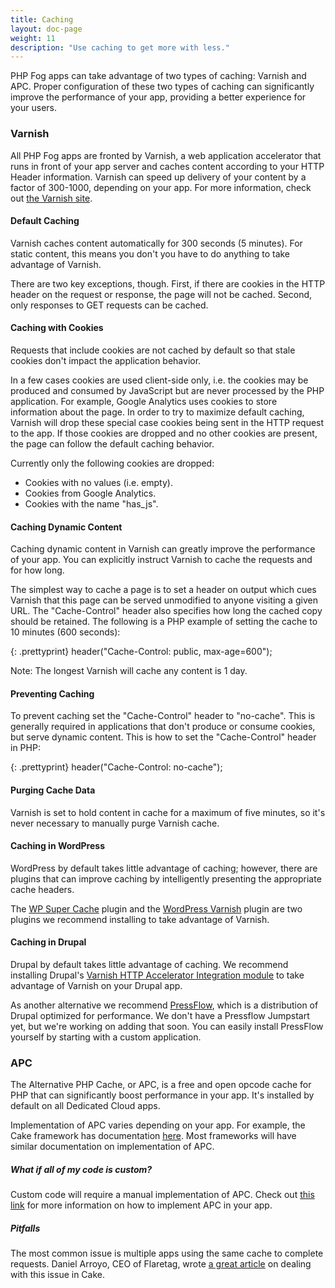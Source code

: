 ```yaml
---
title: Caching
layout: doc-page
weight: 11
description: "Use caching to get more with less."
---
```


PHP Fog apps can take advantage of two types of caching: Varnish and APC. Proper configuration of these two types of caching can significantly improve the performance of your app, providing a better experience for your users. 

### Varnish

All PHP Fog apps are fronted by Varnish, a web application accelerator that runs in front of your app server and caches content according to your HTTP Header information. Varnish can speed up delivery of your content by a factor of 300-1000, depending on your app. For more information, check out [the Varnish site](https://www.varnish-cache.org/). 

#### Default Caching

Varnish caches content automatically for 300 seconds (5 minutes). For static content, this means you don't you have to do anything to take advantage of Varnish.

There are two key exceptions, though. First, if there are cookies in the HTTP header on the request or response, the page will not be cached. Second, only responses to GET requests can be cached.

#### Caching with Cookies

Requests that include cookies are not cached by default so that stale cookies don't impact the application behavior.

In a few cases cookies are used client-side only, i.e. the cookies may be produced and consumed by JavaScript but are never processed by the PHP application. For example, Google Analytics uses cookies to store information about the page. In order to try to maximize default caching, Varnish will drop these special case cookies being sent in the HTTP request to the app. If those cookies are dropped and no other cookies are present, the page can follow the default caching behavior. 

Currently only the following cookies are dropped:

* Cookies with no values (i.e. empty).
* Cookies from Google Analytics.
* Cookies with the name "has_js".

#### Caching Dynamic Content

Caching dynamic content in Varnish can greatly improve the performance of your app. You can explicitly instruct Varnish to cache the requests and for how long.

The simplest way to cache a page is to set a header on output which cues Varnish that this page can be served unmodified to anyone visiting a given URL. The "Cache-Control" header also specifies how long the cached copy should be retained. The following is a PHP example of setting the cache to 10 minutes (600 seconds):

{: .prettyprint}
    header("Cache-Control: public, max-age=600");

Note: The longest Varnish will cache any content is 1 day. 

#### Preventing Caching

To prevent caching set the "Cache-Control" header to "no-cache". This is generally required in applications that don't produce or consume cookies, but serve dynamic content. This is how to set the "Cache-Control" header in PHP:

{: .prettyprint}
    header("Cache-Control: no-cache");

#### Purging Cache Data

Varnish is set to hold content in cache for a maximum of five minutes, so it's never necessary to manually purge Varnish cache. 

#### Caching in WordPress

WordPress by default takes little advantage of caching; however, there are plugins that can improve caching by intelligently presenting the appropriate cache headers.

The [WP Super Cache](http://wordpress.org/extend/plugins/wp-super-cache/) plugin and the [WordPress Varnish](http://wordpress.org/extend/plugins/wordpress-varnish/) plugin are two plugins we recommend installing to take advantage of Varnish.

#### Caching in Drupal

Drupal by default takes little advantage of caching. We recommend installing Drupal's [Varnish HTTP Accelerator Integration module](http://drupal.org/project/varnish) to take advantage of Varnish on your Drupal app. 

As another alternative we recommend [PressFlow](http://pressflow.org/), which is a distribution of Drupal optimized for performance. We don't have a Pressflow Jumpstart yet, but we're working on adding that soon. You can easily install PressFlow yourself by starting with a custom application.

### APC

The Alternative PHP Cache, or APC, is a free and open opcode cache for PHP that can significantly boost performance in your app. It's installed by default on all Dedicated Cloud apps.

Implementation of APC varies depending on your app. For example, the Cake framework has documentation [here](http://api.cakephp.org/class/apc-engine). Most frameworks will have similar documentation on implementation of APC.

##### What if all of my code is custom?

Custom code will require a manual implementation of APC. Check out [this link](http://www.php.net/manual/en/apc.configuration.php) for more information on how to implement APC in your app.

##### Pitfalls

The most common issue is multiple apps using the same cache to complete requests. Daniel Arroyo, CEO of Flaretag, wrote [a great article](http://www.danielarroyo.net/2012/01/avoid-problems-when-running-multiple-cake-apps-in-one-server/) on dealing with this issue in Cake.
